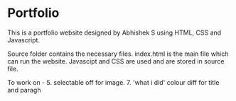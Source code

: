 # Portfolio
This is a portfolio website designed by Abhishek S using HTML, CSS and Javascript.

Source folder contains the necessary files. 
index.html is the main file which can run the website. 
Javascipt and CSS are used and are stored in source file.

To work on -
5. selectable off for image.
7. 'what i did' colour diff for title and paragh